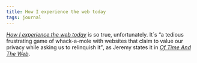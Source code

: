 ```yaml
---
title: How I experience the web today
tags: journal
---
```

[<cite>How I experience the web today</cite>](https://how-i-experience-web-today.com/detail) is so true, unfortunately. It´s <q>a tedious frustrating game of whack-a-mole with websites that claim to value our privacy while asking us to relinquish it</q>, as Jeremy states it in [<cite>Of Time And The Web</cite>](/2023-12-06-of-time-and-the-web/).
